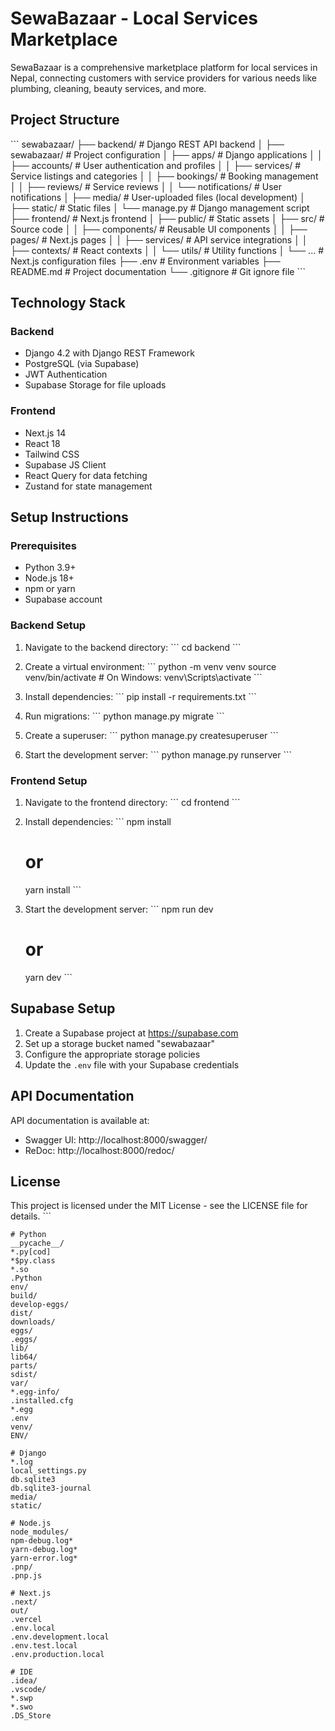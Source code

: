 # SewaBazaar - Local Services Marketplace

SewaBazaar is a comprehensive marketplace platform for local services in Nepal, connecting customers with service providers for various needs like plumbing, cleaning, beauty services, and more.

## Project Structure

\`\`\`
sewabazaar/
├── backend/               # Django REST API backend
│   ├── sewabazaar/        # Project configuration
│   ├── apps/              # Django applications
│   │   ├── accounts/      # User authentication and profiles
│   │   ├── services/      # Service listings and categories
│   │   ├── bookings/      # Booking management
│   │   ├── reviews/       # Service reviews
│   │   └── notifications/ # User notifications
│   ├── media/             # User-uploaded files (local development)
│   ├── static/            # Static files
│   └── manage.py          # Django management script
├── frontend/              # Next.js frontend
│   ├── public/            # Static assets
│   ├── src/               # Source code
│   │   ├── components/    # Reusable UI components
│   │   ├── pages/         # Next.js pages
│   │   ├── services/      # API service integrations
│   │   ├── contexts/      # React contexts
│   │   └── utils/         # Utility functions
│   └── ...                # Next.js configuration files
├── .env                   # Environment variables
├── README.md              # Project documentation
└── .gitignore             # Git ignore file
\`\`\`

## Technology Stack

### Backend
- Django 4.2 with Django REST Framework
- PostgreSQL (via Supabase)
- JWT Authentication
- Supabase Storage for file uploads

### Frontend
- Next.js 14
- React 18
- Tailwind CSS
- Supabase JS Client
- React Query for data fetching
- Zustand for state management

## Setup Instructions

### Prerequisites
- Python 3.9+
- Node.js 18+
- npm or yarn
- Supabase account

### Backend Setup

1. Navigate to the backend directory:
   \`\`\`
   cd backend
   \`\`\`

2. Create a virtual environment:
   \`\`\`
   python -m venv venv
   source venv/bin/activate  # On Windows: venv\Scripts\activate
   \`\`\`

3. Install dependencies:
   \`\`\`
   pip install -r requirements.txt
   \`\`\`

4. Run migrations:
   \`\`\`
   python manage.py migrate
   \`\`\`

5. Create a superuser:
   \`\`\`
   python manage.py createsuperuser
   \`\`\`

6. Start the development server:
   \`\`\`
   python manage.py runserver
   \`\`\`

### Frontend Setup

1. Navigate to the frontend directory:
   \`\`\`
   cd frontend
   \`\`\`

2. Install dependencies:
   \`\`\`
   npm install
   # or
   yarn install
   \`\`\`

3. Start the development server:
   \`\`\`
   npm run dev
   # or
   yarn dev
   \`\`\`

## Supabase Setup

1. Create a Supabase project at https://supabase.com
2. Set up a storage bucket named "sewabazaar"
3. Configure the appropriate storage policies
4. Update the `.env` file with your Supabase credentials

## API Documentation

API documentation is available at:
- Swagger UI: http://localhost:8000/swagger/
- ReDoc: http://localhost:8000/redoc/

## License

This project is licensed under the MIT License - see the LICENSE file for details.
\`\`\`

```gitignore file=".gitignore"
# Python
__pycache__/
*.py[cod]
*$py.class
*.so
.Python
env/
build/
develop-eggs/
dist/
downloads/
eggs/
.eggs/
lib/
lib64/
parts/
sdist/
var/
*.egg-info/
.installed.cfg
*.egg
.env
venv/
ENV/

# Django
*.log
local_settings.py
db.sqlite3
db.sqlite3-journal
media/
static/

# Node.js
node_modules/
npm-debug.log*
yarn-debug.log*
yarn-error.log*
.pnp/
.pnp.js

# Next.js
.next/
out/
.vercel
.env.local
.env.development.local
.env.test.local
.env.production.local

# IDE
.idea/
.vscode/
*.swp
*.swo
.DS_Store
